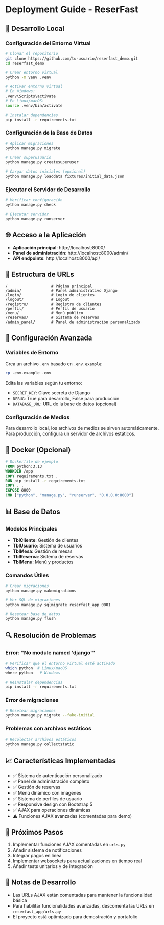 # Deployment Guide - ReserFast

## 🚀 Desarrollo Local

### Configuración del Entorno Virtual

```bash
# Clonar el repositorio
git clone https://github.com/tu-usuario/reserfast_demo.git
cd reserfast_demo

# Crear entorno virtual
python -m venv .venv

# Activar entorno virtual
# En Windows:
.venv\Scripts\activate
# En Linux/macOS:
source .venv/bin/activate

# Instalar dependencias
pip install -r requirements.txt
```

### Configuración de la Base de Datos

```bash
# Aplicar migraciones
python manage.py migrate

# Crear superusuario
python manage.py createsuperuser

# Cargar datos iniciales (opcional)
python manage.py loaddata fixtures/initial_data.json
```

### Ejecutar el Servidor de Desarrollo

```bash
# Verificar configuración
python manage.py check

# Ejecutar servidor
python manage.py runserver
```

## 🌐 Acceso a la Aplicación

- **Aplicación principal**: http://localhost:8000/
- **Panel de administración**: http://localhost:8000/admin/
- **API endpoints**: http://localhost:8000/api/

## 📁 Estructura de URLs

```
/                   # Página principal
/admin/             # Panel administrativo Django
/login/             # Login de clientes
/logout/            # Logout
/registro/          # Registro de clientes
/perfil/            # Perfil de usuario
/menu/              # Menú público
/reservas/          # Sistema de reservas
/admin_panel/       # Panel de administración personalizado
```

## 🔧 Configuración Avanzada

### Variables de Entorno

Crea un archivo `.env` basado en `.env.example`:

```bash
cp .env.example .env
```

Edita las variables según tu entorno:
- `SECRET_KEY`: Clave secreta de Django
- `DEBUG`: True para desarrollo, False para producción
- `DATABASE_URL`: URL de la base de datos (opcional)

### Configuración de Medios

Para desarrollo local, los archivos de medios se sirven automáticamente.
Para producción, configura un servidor de archivos estáticos.

## 🐳 Docker (Opcional)

```dockerfile
# Dockerfile de ejemplo
FROM python:3.13
WORKDIR /app
COPY requirements.txt .
RUN pip install -r requirements.txt
COPY . .
EXPOSE 8000
CMD ["python", "manage.py", "runserver", "0.0.0.0:8000"]
```

## 📊 Base de Datos

### Modelos Principales

- **TblCliente**: Gestión de clientes
- **TblUsuario**: Sistema de usuarios
- **TblMesa**: Gestión de mesas
- **TblReserva**: Sistema de reservas
- **TblMenu**: Menú y productos

### Comandos Útiles

```bash
# Crear migraciones
python manage.py makemigrations

# Ver SQL de migraciones
python manage.py sqlmigrate reserfast_app 0001

# Resetear base de datos
python manage.py flush
```

## 🔍 Resolución de Problemas

### Error: "No module named 'django'"
```bash
# Verificar que el entorno virtual esté activado
which python  # Linux/macOS
where python   # Windows

# Reinstalar dependencias
pip install -r requirements.txt
```

### Error de migraciones
```bash
# Resetear migraciones
python manage.py migrate --fake-initial
```

### Problemas con archivos estáticos
```bash
# Recolectar archivos estáticos
python manage.py collectstatic
```

## 📈 Características Implementadas

- ✅ Sistema de autenticación personalizado
- ✅ Panel de administración completo
- ✅ Gestión de reservas
- ✅ Menú dinámico con imágenes
- ✅ Sistema de perfiles de usuario
- ✅ Responsive design con Bootstrap 5
- ✅ AJAX para operaciones dinámicas
- ⚠️ Funciones AJAX avanzadas (comentadas para demo)

## 🚀 Próximos Pasos

1. Implementar funciones AJAX comentadas en `urls.py`
2. Añadir sistema de notificaciones
3. Integrar pagos en línea
4. Implementar websockets para actualizaciones en tiempo real
5. Añadir tests unitarios y de integración

## 📝 Notas de Desarrollo

- Las URLs AJAX están comentadas para mantener la funcionalidad básica
- Para habilitar funcionalidades avanzadas, descomenta las URLs en `reserfast_app/urls.py`
- El proyecto está optimizado para demostración y portafolio
